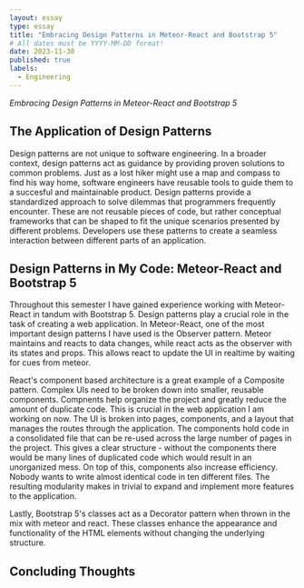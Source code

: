 ```yaml
---
layout: essay
type: essay
title: "Embracing Design Patterns in Meteor-React and Bootstrap 5"
# All dates must be YYYY-MM-DD format!
date: 2023-11-30
published: true
labels:
  - Engineering
---
```

*Embracing Design Patterns in Meteor-React and Bootstrap 5*
## The Application of Design Patterns
Design patterns are not unique to software engineering. In a broader context, design patterns act as guidance by providing proven solutions to common problems. Just as a lost hiker might use a map and compass to find his way home, software engineers have reusable tools to guide them to a succesful and maintainable product. Design patterns provide a standardized approach to solve dilemmas that programmers frequently encounter. These are not reusable pieces of code, but rather conceptual frameworks that can be shaped to fit the unique scenarios presented by different problems. Developers use these patterns to create a seamless interaction between different parts of an application.  

## Design Patterns in My Code: Meteor-React and Bootstrap 5
Throughout this semester I have gained experience working with Meteor-React in tandum with Bootstrap 5. Design patterns play a crucial role in the task of creating a web application. In Meteor-React, one of the most important design patterns I have used is the Observer pattern. Meteor maintains and reacts to data changes, while react acts as the observer with its states and props. This allows react to update the UI in realtime by waiting for cues from meteor. 

React's component based architecture is a great example of a Composite pattern. Complex UIs need to be broken down into smaller, reusable components. Compnents help organize the project and greatly reduce the amount of duplicate code. This is crucial in the web application I am working on now. The UI is broken into pages, components, and a layout that manages the routes through the application. The components hold code in a consolidated file that can be re-used across the large number of pages in the project. This gives a clear structure - without the components there would be many lines of duplicated code which would result in an unorganized mess. On top of this, components also increase efficiency. Nobody wants to write almost identical code in ten different files. The resulting modularity makes in trivial to expand and implement more features to the application. 

Lastly, Bootstrap 5's classes act as a Decorator pattern when thrown in the mix with meteor and react. These classes enhance the appearance and functionality of the HTML elements without changing the underlying structure. 

## Concluding Thoughts
